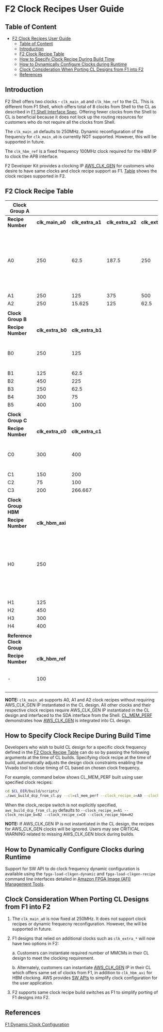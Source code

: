 # F2 Clock Recipes User Guide

## Table of Content

- [F2 Clock Recipes User Guide](#f2-clock-recipes-user-guide)
  - [Table of Content](#table-of-content)
  - [Introduction](#introduction)
  - [F2 Clock Recipe Table](#f2-clock-recipe-table)
  - [How to Specify Clock Recipe During Build Time](#how-to-specify-clock-recipe-during-build-time)
  - [How to Dynamically Configure Clocks during Runtime](#how-to-dynamically-configure-clocks-during-runtime)
  - [Clock Consideration When Porting CL Designs from F1 into F2](#clock-consideration-when-porting-cl-designs-from-f1-into-f2)
  - [References](#references)

## Introduction

F2 Shell offers two clocks - `clk_main_a0` and `clk_hbm_ref` to the CL. This is different from F1 Shell, which offers total of 8 clocks from Shell to the CL as described in [F1 Shell Interface Spec](https://github.com/aws/aws-fpga/blob/master/hdk/docs/AWS_Shell_Interface_Specification.md#clocks). Offering fewer clocks from the Shell to CL is beneficial because it does not lock up the routing resources for customers who do not require all the clocks from Shell.

The `clk_main_a0` defaults to 250MHz. Dynamic reconfiguration of the frequency for `clk_main_a0` is currently NOT supported. However, this will be supported in future.

The `clk_hbm_ref` is a fixed frequency 100MHz clock required for the HBM IP to clock the APB interface.

F2 Developer Kit provides a clocking IP [AWS_CLK_GEN](./AWS_CLK_GEN_spec.md) for customers who desire to have same clocks and clock recipe support as F1. [Table](./Clock_Recipes_User_Guide.md#f2-clock-recipe-table) shows the clock recipes supported in F2.

## F2 Clock Recipe Table

| **Clock Group A**         |                  |                  |                  |                  |                                                                                                                                                                                                                                   |
|---------------------------|------------------|------------------|------------------|------------------|-----------------------------------------------------------------------------------------------------------------------------------------------------------------------------------------------------------------------------------|
| **Recipe Number**         | **clk_main_a0**  | **clk_extra_a1** | **clk_extra_a2** | **clk_extra_a3** | **Notes**                                                                                                                                                                                                                         |
| A0                        |              250 |             62.5 |            187.5 |              250 | AWS_CLK_GEN is not required in the CL design for clk_main_a0 recipes. clk_extra_a0/a1/a2 clocks require AWS_CLK_GEN block instantiated in CL design.                                                                              |
| A1                        |              250 |              125 |              375 |              500 |                                                                                                                                                                                                                                   |
| A2                        |              250 |           15.625 |              125 |             62.5 |                                                                                                                                                                                                                                   |
|                           |                  |                  |                  |                  |                                                                                                                                                                                                                                   |
| **Clock Group B**         |                  |                  |                  |                  |                                                                                                                                                                                                                                   |
| **Recipe Number**         | **clk_extra_b0** | **clk_extra_b1** |                  |                  | **Notes**                                                                                                                                                                                                                         |
| B0                        |              250 |              125 |                  |                  | clk_extra_b0/b1 require AWS_CLK_GEN block instantiated in the CL design.                                                                                                                                                          |
| B1                        |              125 |             62.5 |                  |                  |                                                                                                                                                                                                                                   |
| B2                        |              450 |              225 |                  |                  |                                                                                                                                                                                                                                   |
| B3                        |              250 |             62.5 |                  |                  |                                                                                                                                                                                                                                   |
| B4                        |              300 |               75 |                  |                  |                                                                                                                                                                                                                                   |
| B5                        |              400 |              100 |                  |                  |                                                                                                                                                                                                                                   |
|                           |                  |                  |                  |                  |                                                                                                                                                                                                                                   |
| **Clock Group C**         |                  |                  |                  |                  |                                                                                                                                                                                                                                   |
| **Recipe Number**         | **clk_extra_c0** | **clk_extra_c1** |                  |                  | **Notes**                                                                                                                                                                                                                         |
| C0                        |              300 |              400 |                  |                  | clk_extra_c0/c1 require AWS_CLK_GEN block instantiated in the CL design.                                                                                                                                                          |
| C1                        |              150 |              200 |                  |                  |                                                                                                                                                                                                                                   |
| C2                        |               75 |              100 |                  |                  |                                                                                                                                                                                                                                   |
| C3                        |              200 |          266.667 |                  |                  |                                                                                                                                                                                                                                   |
|                           |                  |                  |                  |                  |                                                                                                                                                                                                                                   |
| **Clock Group HBM**       |                  |                  |                  |                  |                                                                                                                                                                                                                                   |
| **Recipe Number**         | **clk_hbm_axi**  |                  |                  |                  | **NOTES**                                                                                                                                                                                                                         |
| H0                        |              250 |                  |                  |                  | clk_hbm_axi requires AWS_CLK_GEN block instantiated in the CL design. The clk_hbm_axi is used to clock the AXI interface of HBM IP. This clock is not available in F1.                                                            |
| H1                        |              125 |                  |                  |                  |                                                                                                                                                                                                                                   |
| H2                        |              450 |                  |                  |                  |                                                                                                                                                                                                                                   |
| H3                        |              300 |                  |                  |                  |                                                                                                                                                                                                                                   |
| H4                        |              400 |                  |                  |                  |                                                                                                                                                                                                                                   |
|                           |                  |                  |                  |                  |                                                                                                                                                                                                                                   |
| **Reference Clock Group** |                  |                  |                  |                  |                                                                                                                                                                                                                                   |
| **Recipe Number**         | **clk_hbm_ref**  |                  |                  |                  | **Notes**                                                                                                                                                                                                                         |
| -                         |              100 |                  |                  |                  | Fixed frequency 100MHz reference clock from Shell for HBM.                                                                                                                                                                        |

**NOTE:** `clk_main_a0` supports A0, A1 and A2 clock recipes without requiring AWS_CLK_GEN IP instantiated in the CL design. All other clocks and their respective clock recipes require AWS_CLK_GEN IP instantiated in the CL design and interfaced to the SDA interface from the Shell. [CL_MEM_PERF](./../cl/examples/cl_mem_perf/design/cl_mem_perf.sv) demonstrates how [AWS_CLK_GEN](./../common/lib/aws_clk_gen.sv) is integrated into CL design.

## How to Specify Clock Recipe During Build Time

Developers who wish to build CL design for a specific clock frequency defined in the [F2 Clock Recipe Table](./Clock_Recipes_User_Guide.md#f2-clock-recipe-table) can do so by passing the following arguments at the time of CL builds. Specifying clock recipe at the time of build, automatically adjusts the design clock constraints enabling the Vivado tool to close timing of CL based on chosen clock frequency.

For example, command below shows CL_MEM_PERF built using user specified clock recipes:

```bash
cd $CL_DIR/build/scripts/
./aws_build_dcp_from_cl.py --cl=cl_mem_perf --clock_recipe_a=A0 --clock_recipe_b=B3 --clock_recipe_c=C3 --clock_recipe_hbm=H4
```

When the clock_recipe switch is not explicitly specified, `aws_build_dcp_from_cl.py` defaults to `--clock_recipe_a=A1 --clock_recipe_b=B2 --clock_recipe_c=C0 --clock_recipe_hbm=H2`

**NOTE:** If AWS_CLK_GEN IP is not instantiated in the CL design, the recipes for AWS_CLK_GEN clocks will be ignored. Users may see CRITICAL WARNING related to missing AWS_CLK_GEN block during builds.

## How to Dynamically Configure Clocks during Runtime

Support for SW API to do clock frequency dynamic configuration is available using the `fpga-load-clkgen-dynamic` and `fpga-load-clkgen-recipe` command line interfaces detailed in [Amazon FPGA Image (AFI) Management Tools](../../sdk/userspace/fpga_mgmt_tools/README.md).

## Clock Consideration When Porting CL Designs from F1 into F2

1. The `clk_main_a0` is now fixed at 250MHz. It does not support clock recipes or dynamic frequecny reconfiguration. However, the will be supported in future.

2. F1 designs that relied on additional clocks such as `clk_extra_*` will now have two options in F2:

    a. Customers can instantiate required number of MMCMs in their CL design to meet the clocking requirement.

    b. Alternately, customers can instantiate [AWS_CLK_GEN](./../common/lib/aws_clk_gen.sv) IP in their CL which offers same set of clocks from F1, in addition to `clk_hbm_axi` for HBM clocking. AWS provides [SW APIs](./../../sdk/userspace/fpga_libs/fpga_clkgen/fpga_clkgen_utils.c) to simplify clock configuration for the user application.

3. F2 supports same clock recipe build switches as F1 to simplify porting of F1 designs into F2.

## References

[F1 Dynamic Clock Configuration](https://github.com/aws/aws-fpga/blob/master/hdk/docs/dynamic_clock_config.md)
